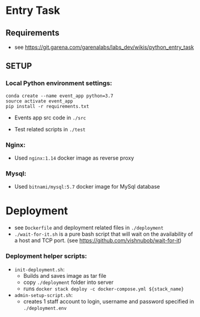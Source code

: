 # Entry Task

## Requirements
* see https://git.garena.com/garenalabs/labs_dev/wikis/python_entry_task




## SETUP

### Local Python environment settings: 
````
conda create --name event_app python=3.7
source activate event_app
pip install -r requirements.txt
````
* Events app src code in `./src` 

* Test related scripts in `./test`



### Nginx:
* Used `nginx:1.14` docker image as reverse proxy
### Mysql:
* Used `bitnami/mysql:5.7` docker image for MySql database


# Deployment
- see `Dockerfile` and deployment related files in `./deployment`
- `./wait-for-it.sh` is a pure bash script that will wait on the availability of a host and TCP port. (see https://github.com/vishnubob/wait-for-it)
 

### Deployment helper scripts:
* `init-deployment.sh`:
   * Builds and saves image as tar file
   * copy `./deployment` folder into server
   * runs `docker stack deploy -c docker-compose.yml ${stack_name}
   `
* `admin-setup-script.sh`:
   * creates 1 staff account to login, username and password specified in `./deployment.env`


